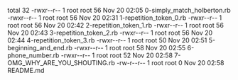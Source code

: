 total 32
-rwxr--r-- 1 root root 56 Nov 20 02:05 0-simply_match_holberton.rb
-rwxr--r-- 1 root root 56 Nov 20 02:31 1-repetition_token_0.rb
-rwxr--r-- 1 root root 56 Nov 20 02:42 2-repetition_token_1.rb
-rwxr--r-- 1 root root 56 Nov 20 02:43 3-repetition_token_2.rb
-rwxr--r-- 1 root root 56 Nov 20 02:44 4-repetition_token_3.rb
-rwxr--r-- 1 root root 50 Nov 20 02:51 5-beginning_and_end.rb
-rwxr--r-- 1 root root 58 Nov 20 02:55 6-phone_number.rb
-rwxr--r-- 1 root root 52 Nov 20 02:58 7-OMG_WHY_ARE_YOU_SHOUTING.rb
-rw-r--r-- 1 root root  0 Nov 20 02:58 README.md
